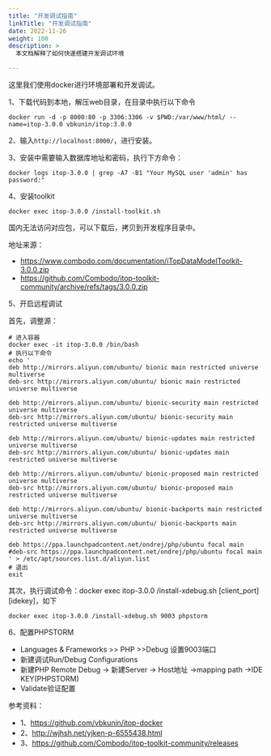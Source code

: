 ```yaml
---
title: "开发调试指南"
linkTitle: "开发调试指南"
date: 2022-11-26
weight: 100
description: >
  本文档解释了如何快速搭建开发调试环境

---
```


这里我们使用docker进行环境部署和开发调试。

1、下载代码到本地，解压web目录，在目录中执行以下命令

```
docker run -d -p 8000:80 -p 3306:3306 -v $PWD:/var/www/html/ --name=itop-3.0.0 vbkunin/itop:3.0.0
```

2、输入`http://localhost:8000/`，进行安装。

3、安装中需要输入数据库地址和密码，执行下方命令：
```
docker logs itop-3.0.0 | grep -A7 -B1 "Your MySQL user 'admin' has password:"
```

4、安装toolkit
```
docker exec itop-3.0.0 /install-toolkit.sh
```
国内无法访问对应包，可以下载后，拷贝到开发程序目录中。

地址来源：
- https://www.combodo.com/documentation/iTopDataModelToolkit-3.0.0.zip
- https://github.com/Combodo/itop-toolkit-community/archive/refs/tags/3.0.0.zip

5、开启远程调试

首先，调整源：
```
# 进入容器
docker exec -it itop-3.0.0 /bin/bash
# 执行以下命令
echo '
deb http://mirrors.aliyun.com/ubuntu/ bionic main restricted universe multiverse
deb-src http://mirrors.aliyun.com/ubuntu/ bionic main restricted universe multiverse

deb http://mirrors.aliyun.com/ubuntu/ bionic-security main restricted universe multiverse
deb-src http://mirrors.aliyun.com/ubuntu/ bionic-security main restricted universe multiverse

deb http://mirrors.aliyun.com/ubuntu/ bionic-updates main restricted universe multiverse
deb-src http://mirrors.aliyun.com/ubuntu/ bionic-updates main restricted universe multiverse

deb http://mirrors.aliyun.com/ubuntu/ bionic-proposed main restricted universe multiverse
deb-src http://mirrors.aliyun.com/ubuntu/ bionic-proposed main restricted universe multiverse

deb http://mirrors.aliyun.com/ubuntu/ bionic-backports main restricted universe multiverse
deb-src http://mirrors.aliyun.com/ubuntu/ bionic-backports main restricted universe multiverse 

deb https://ppa.launchpadcontent.net/ondrej/php/ubuntu focal main 
#deb-src https://ppa.launchpadcontent.net/ondrej/php/ubuntu focal main 
' > /etc/apt/sources.list.d/aliyun.list
# 退出
exit
```
其次，执行调试命令：docker exec itop-3.0.0 /install-xdebug.sh [client_port] [idekey]，如下
```
docker exec itop-3.0.0 /install-xdebug.sh 9003 phpstorm
```
6、配置PHPSTORM

-  Languages & Frameworks  >> PHP >>Debug 设置9003端口
-  新建调试Run/Debug Configurations
  - 新建PHP Remote Debug -> 新建Server -> Host地址 ->mapping path ->IDE KEY(PHPSTORM) 
  - Validate验证配置



参考资料：
- 1、https://github.com/vbkunin/itop-docker
- 2、http://wjhsh.net/yjken-p-6555438.html
- 3、https://github.com/Combodo/itop-toolkit-community/releases